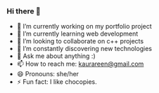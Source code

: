 ### Hi there 👋

- 🔭 I’m currently working on my portfolio project
- 🌱 I’m currently learning web development
- 👯 I’m looking to collaborate on c++ projects
- 🤔 I’m constantly discovering new technologies
- 💬 Ask me about anything :)
- 📫 How to reach me: kaurareen@gmail.com
- 😄 Pronouns: she/her
- ⚡ Fun fact: I like chocopies.

